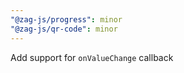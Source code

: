 ```yaml
---
"@zag-js/progress": minor
"@zag-js/qr-code": minor
---
```


Add support for `onValueChange` callback
